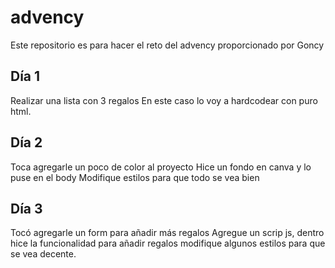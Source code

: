 # advency

Este repositorio es para hacer el reto del advency proporcionado por Goncy

## Día 1

Realizar una lista con 3 regalos
En este caso lo voy a hardcodear con puro html.

## Día 2

Toca agregarle un poco de color al proyecto
Hice un fondo en canva y lo puse en el body
Modifique estilos para que todo se vea bien

## Día 3

Tocó agregarle un form para añadir más regalos
Agregue un scrip js, dentro hice la funcionalidad para añadir regalos
modifique algunos estilos para que se vea decente.
